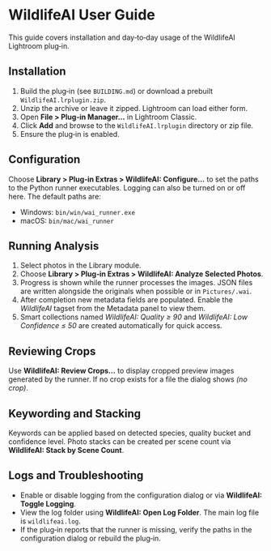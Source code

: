 # WildlifeAI User Guide

This guide covers installation and day‑to‑day usage of the WildlifeAI Lightroom
plug‑in.

## Installation

1. Build the plug‑in (see `BUILDING.md`) or download a prebuilt
   `WildlifeAI.lrplugin.zip`.
2. Unzip the archive or leave it zipped. Lightroom can load either form.
3. Open **File > Plug‑in Manager…** in Lightroom Classic.
4. Click **Add** and browse to the `WildlifeAI.lrplugin` directory or zip file.
5. Ensure the plug‑in is enabled.

## Configuration

Choose **Library > Plug‑in Extras > WildlifeAI: Configure…** to set the paths to
the Python runner executables. Logging can also be turned on or off here. The
default paths are:

 - Windows: `bin/win/wai_runner.exe`
 - macOS: `bin/mac/wai_runner`

## Running Analysis

1. Select photos in the Library module.
2. Choose **Library > Plug‑in Extras > WildlifeAI: Analyze Selected Photos**.
3. Progress is shown while the runner processes the images. JSON files are
   written alongside the originals when possible or in `Pictures/.wai`.
4. After completion new metadata fields are populated. Enable the *WildlifeAI*
   tagset from the Metadata panel to view them.
5. Smart collections named *WildlifeAI: Quality ≥ 90* and *WildlifeAI: Low
   Confidence ≤ 50* are created automatically for quick access.

## Reviewing Crops

Use **WildlifeAI: Review Crops…** to display cropped preview images generated by
the runner. If no crop exists for a file the dialog shows *(no crop)*.

## Keywording and Stacking

Keywords can be applied based on detected species, quality bucket and confidence
level. Photo stacks can be created per scene count via **WildlifeAI: Stack by
Scene Count**.

## Logs and Troubleshooting

- Enable or disable logging from the configuration dialog or via
  **WildlifeAI: Toggle Logging**.
- View the log folder using **WildlifeAI: Open Log Folder**. The main log file is
  `wildlifeai.log`.
- If the plug‑in reports that the runner is missing, verify the paths in the
  configuration dialog or rebuild the plug‑in.

